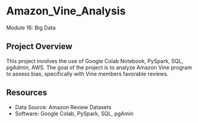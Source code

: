 # Amazon_Vine_Analysis
Module 16: Big Data

## Project Overview
This project involves the use of Google Colab Notebook, PySpark, SQL, pgAdmin, AWS. The goal of the project is to analyze Amazon Vine program to assess bias, specifically with Vine members favorable reviews.

## Resources
- Data Source: Amazon Review Datasets
- Software: Google Colab, PySpark, SQL, pgAmin

